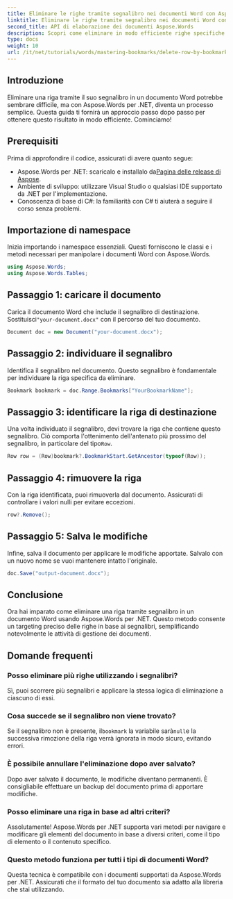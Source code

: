 ```yaml
---
title: Eliminare le righe tramite segnalibro nei documenti Word con Aspose.Words per .NET
linktitle: Eliminare le righe tramite segnalibro nei documenti Word con Aspose.Words per .NET
second_title: API di elaborazione dei documenti Aspose.Words
description: Scopri come eliminare in modo efficiente righe specifiche nei documenti Word utilizzando i segnalibri con Aspose.Words per .NET. Questa guida passo passo riguarda il caricamento dei documenti.
type: docs
weight: 10
url: /it/net/tutorials/words/mastering-bookmarks/delete-row-by-bookmark-word-documents/
---
```

## Introduzione

Eliminare una riga tramite il suo segnalibro in un documento Word potrebbe sembrare difficile, ma con Aspose.Words per .NET, diventa un processo semplice. Questa guida ti fornirà un approccio passo dopo passo per ottenere questo risultato in modo efficiente. Cominciamo!

## Prerequisiti

Prima di approfondire il codice, assicurati di avere quanto segue:

-  Aspose.Words per .NET: scaricalo e installalo da[Pagina delle release di Aspose](https://releases.aspose.com/words/net/).
- Ambiente di sviluppo: utilizzare Visual Studio o qualsiasi IDE supportato da .NET per l'implementazione.
- Conoscenza di base di C#: la familiarità con C# ti aiuterà a seguire il corso senza problemi.

## Importazione di namespace

Inizia importando i namespace essenziali. Questi forniscono le classi e i metodi necessari per manipolare i documenti Word con Aspose.Words.

```csharp
using Aspose.Words;
using Aspose.Words.Tables;
```

## Passaggio 1: caricare il documento

 Carica il documento Word che include il segnalibro di destinazione. Sostituisci`"your-document.docx"` con il percorso del tuo documento.

```csharp
Document doc = new Document("your-document.docx");
```

## Passaggio 2: individuare il segnalibro

Identifica il segnalibro nel documento. Questo segnalibro è fondamentale per individuare la riga specifica da eliminare.

```csharp
Bookmark bookmark = doc.Range.Bookmarks["YourBookmarkName"];
```

## Passaggio 3: identificare la riga di destinazione

 Una volta individuato il segnalibro, devi trovare la riga che contiene questo segnalibro. Ciò comporta l'ottenimento dell'antenato più prossimo del segnalibro, in particolare del tipo`Row`.

```csharp
Row row = (Row)bookmark?.BookmarkStart.GetAncestor(typeof(Row));
```

## Passaggio 4: rimuovere la riga

Con la riga identificata, puoi rimuoverla dal documento. Assicurati di controllare i valori nulli per evitare eccezioni.

```csharp
row?.Remove();
```

## Passaggio 5: Salva le modifiche

Infine, salva il documento per applicare le modifiche apportate. Salvalo con un nuovo nome se vuoi mantenere intatto l'originale.

```csharp
doc.Save("output-document.docx");
```

## Conclusione

Ora hai imparato come eliminare una riga tramite segnalibro in un documento Word usando Aspose.Words per .NET. Questo metodo consente un targeting preciso delle righe in base ai segnalibri, semplificando notevolmente le attività di gestione dei documenti.

## Domande frequenti

### Posso eliminare più righe utilizzando i segnalibri?

Sì, puoi scorrere più segnalibri e applicare la stessa logica di eliminazione a ciascuno di essi.

### Cosa succede se il segnalibro non viene trovato?

 Se il segnalibro non è presente, il`bookmark` la variabile sarà`null`e la successiva rimozione della riga verrà ignorata in modo sicuro, evitando errori.

### È possibile annullare l'eliminazione dopo aver salvato?

Dopo aver salvato il documento, le modifiche diventano permanenti. È consigliabile effettuare un backup del documento prima di apportare modifiche.

### Posso eliminare una riga in base ad altri criteri?

Assolutamente! Aspose.Words per .NET supporta vari metodi per navigare e modificare gli elementi del documento in base a diversi criteri, come il tipo di elemento o il contenuto specifico.

### Questo metodo funziona per tutti i tipi di documenti Word?

Questa tecnica è compatibile con i documenti supportati da Aspose.Words per .NET. Assicurati che il formato del tuo documento sia adatto alla libreria che stai utilizzando.